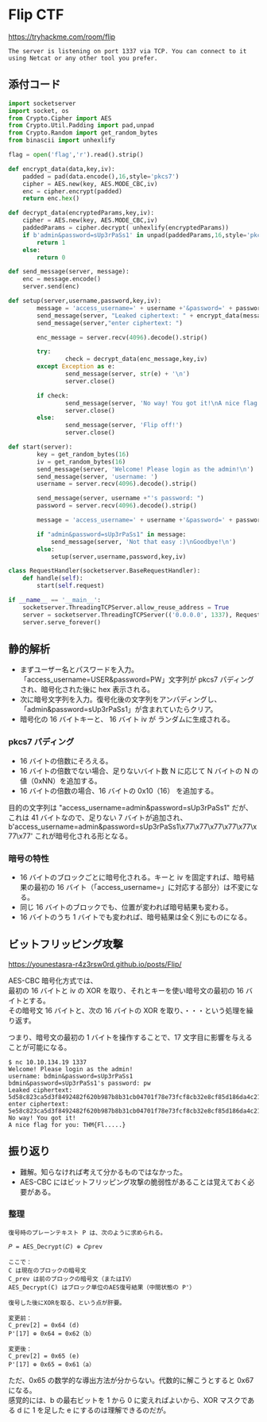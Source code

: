 # Flip CTF

https://tryhackme.com/room/flip

```text
The server is listening on port 1337 via TCP. You can connect to it using Netcat or any other tool you prefer.
```

## 添付コード

```python
import socketserver
import socket, os
from Crypto.Cipher import AES
from Crypto.Util.Padding import pad,unpad
from Crypto.Random import get_random_bytes
from binascii import unhexlify

flag = open('flag','r').read().strip()

def encrypt_data(data,key,iv):
    padded = pad(data.encode(),16,style='pkcs7')
    cipher = AES.new(key, AES.MODE_CBC,iv)
    enc = cipher.encrypt(padded)
    return enc.hex()

def decrypt_data(encryptedParams,key,iv):
    cipher = AES.new(key, AES.MODE_CBC,iv)
    paddedParams = cipher.decrypt( unhexlify(encryptedParams))
    if b'admin&password=sUp3rPaSs1' in unpad(paddedParams,16,style='pkcs7'):
        return 1
    else:
        return 0

def send_message(server, message):
    enc = message.encode()
    server.send(enc)

def setup(server,username,password,key,iv):
        message = 'access_username=' + username +'&password=' + password
        send_message(server, "Leaked ciphertext: " + encrypt_data(message,key,iv)+'\n')
        send_message(server,"enter ciphertext: ")

        enc_message = server.recv(4096).decode().strip()

        try:
                check = decrypt_data(enc_message,key,iv)
        except Exception as e:
                send_message(server, str(e) + '\n')
                server.close()

        if check:
                send_message(server, 'No way! You got it!\nA nice flag for you: '+ flag)
                server.close()
        else:
                send_message(server, 'Flip off!')
                server.close()

def start(server):
        key = get_random_bytes(16)
        iv = get_random_bytes(16)
        send_message(server, 'Welcome! Please login as the admin!\n')
        send_message(server, 'username: ')
        username = server.recv(4096).decode().strip()

        send_message(server, username +"'s password: ")
        password = server.recv(4096).decode().strip()

        message = 'access_username=' + username +'&password=' + password

        if "admin&password=sUp3rPaSs1" in message:
            send_message(server, 'Not that easy :)\nGoodbye!\n')
        else:
            setup(server,username,password,key,iv)

class RequestHandler(socketserver.BaseRequestHandler):
    def handle(self):
        start(self.request)

if __name__ == '__main__':
    socketserver.ThreadingTCPServer.allow_reuse_address = True
    server = socketserver.ThreadingTCPServer(('0.0.0.0', 1337), RequestHandler)
    server.serve_forever()
```

## 静的解析

- まずユーザー名とパスワードを入力。「access_username=USER&password=PW」文字列が pkcs7 パディングされ、暗号化された後に hex 表示される。
- 次に暗号文字列を入力。復号化後の文字列をアンパディングし、「admin&password=sUp3rPaSs1」が含まれていたらクリア。
- 暗号化の 16 バイトキーと、 16 バイト iv が ランダムに生成される。

### pkcs7 パディング

- 16 バイトの倍数にそろえる。
- 16 バイトの倍数でない場合、足りないバイト数 N に応じて N バイトの N の値（0xNN）を追加する。
- 16 バイトの倍数の場合、16 バイトの 0x10（16） を追加する。

目的の文字列は "access_username=admin&password=sUp3rPaSs1" だが、これは 41 バイトなので、足りない 7 バイトが追加され、b'access_username=admin&password=sUp3rPaSs1\x77\x77\x77\x77\x77\x77\x77' これが暗号化される形となる。

### 暗号の特性

- 16 バイトのブロックごとに暗号化される。キーと iv を固定すれば、暗号結果の最初の 16 バイト（「access_username=」に対応する部分）は不変になる。
- 同じ 16 バイトのブロックでも、位置が変われば暗号結果も変わる。
- 16 バイトのうち 1 バイトでも変われば、暗号結果は全く別にものになる。

## ビットフリッピング攻撃

https://younestasra-r4z3rsw0rd.github.io/posts/Flip/

AES-CBC 暗号化方式では、  
最初の 16 バイトと iv の XOR を取り、それとキーを使い暗号文の最初の 16 バイトとする。  
その暗号文 16 バイトと、次の 16 バイトの XOR を取り、・・・という処理を繰り返す。

つまり、暗号文の最初の 1 バイトを操作することで、17 文字目に影響を与えることが可能になる。

```shell
$ nc 10.10.134.19 1337
Welcome! Please login as the admin!
username: bdmin&password=sUp3rPaSs1
bdmin&password=sUp3rPaSs1's password: pw
Leaked ciphertext: 5d58c823ca5d3f8492482f620b987b8b31cb04701f78e73fcf8cb32e8cf85d186da4c2187a6f54d9dbadc439fbf7e3abcf262875625ae9371e098e0814ddd731
enter ciphertext: 5e58c823ca5d3f8492482f620b987b8b31cb04701f78e73fcf8cb32e8cf85d186da4c2187a6f54d9dbadc439fbf7e3abcf262875625ae9371e098e0814ddd731
No way! You got it!
A nice flag for you: THM{Fl.....}
```

## 振り返り

- 難解。知らなければ考えて分かるものではなかった。
- AES-CBC にはビットフリッピング攻撃の脆弱性があることは覚えておく必要がある。

### 整理

```text
復号時のプレーンテキスト P は、次のように求められる。

𝑃 = AES_Decrypt(𝐶) ⊕ 𝐶prev

ここで：
C は現在のブロックの暗号文
C_prev は前のブロックの暗号文（またはIV）
AES_Decrypt(C) はブロック単位のAES復号結果（中間状態の P'）

復号した後にXORを取る、という点が肝要。

変更前：
C_prev[2] = 0x64 (d)
P'[17] ⊕ 0x64 = 0x62（b）

変更後：
C_prev[2] = 0x65 (e)
P'[17] ⊕ 0x65 = 0x61（a）
```

ただ、0x65 の数学的な導出方法が分からない。代数的に解こうとすると 0x67 になる。  
感覚的には、b の最右ビットを 1 から 0 に変えればよいから、XOR マスクである d に 1 を足した e にするのは理解できるのだが。
